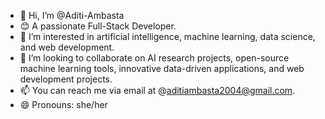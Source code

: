 - 👋 Hi, I’m @Aditi-Ambasta
- 😊 A passionate Full-Stack Developer.
- 👀 I’m interested in artificial intelligence, machine learning, data science, and web development.
- 💞️ I’m looking to collaborate on AI research projects, open-source machine learning tools, innovative data-driven applications, and web development projects.
- 📫 You can reach me via email at @aditiambasta2004@gmail.com.
- 😄 Pronouns: she/her

<!---
Aditi-Ambasta/Aditi-Ambasta is a ✨ special ✨ repository because its `README.md` (this file) appears on your GitHub profile.
You can click the Preview link to take a look at your changes.
--->
